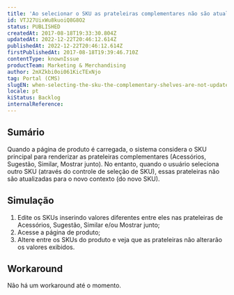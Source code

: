 ```yaml
---
title: 'Ao selecionar o SKU as prateleiras complementares não são atualizadas'
id: VTJ27UixWu8kuoiQ8G8O2
status: PUBLISHED
createdAt: 2017-08-18T19:33:30.804Z
updatedAt: 2022-12-22T20:46:12.614Z
publishedAt: 2022-12-22T20:46:12.614Z
firstPublishedAt: 2017-08-18T19:39:46.710Z
contentType: knownIssue
productTeam: Marketing & Merchandising
author: 2mXZkbi0oi061KicTExNjo
tag: Portal (CMS)
slugEN: when-selecting-the-sku-the-complementary-shelves-are-not-updated
locale: pt
kiStatus: Backlog
internalReference: 
---
```


## Sumário

Quando a página de produto é carregada, o sistema considera o SKU principal para renderizar as prateleiras complementares (Acessórios, Sugestão, Similar, Mostrar junto). 
No entanto, quando o usuário seleciona outro SKU (através do controle de seleção de SKU), essas prateleiras não são atualizadas para o novo contexto (do novo SKU).

## Simulação

1. Edite os SKUs inserindo valores diferentes entre eles nas prateleiras de Acessórios, Sugestão, Similar e/ou Mostrar junto;
2. Acesse a página de produto;
3. Altere entre os SKUs do produto e veja que as prateleiras não alterarão os valores exibidos.


## Workaround

Não há um workaround até o momento.


